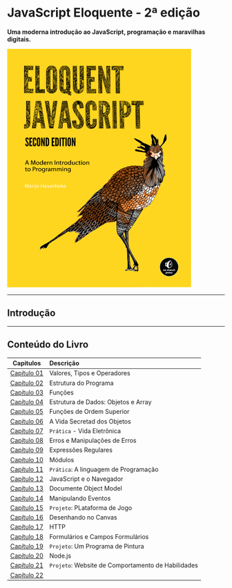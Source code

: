 # JavaScript Eloquente - 2ª edição

**Uma moderna introdução ao JavaScript, programação e maravilhas digitais.**

![JavaScript Eloquente](./.github/eloq-js.png)

---

## Introdução

---

## Conteúdo do Livro

|        Capitulos        | Descrição                                          |
| :---------------------: | :------------------------------------------------- |
| [Capítulo 01](./cap01/) | Valores, Tipos e Operadores                        |
| [Capítulo 02](./cap02/) | Estrutura do Programa                              |
| [Capítulo 03](./cap03/) | Funções                                            |
| [Capítulo 04](./cap04/) | Estrutura de Dados: Objetos e Array                |
| [Capítulo 05](./cap05/) | Funções de Ordem Superior                          |
| [Capítulo 06](./cap06/) | A Vida Secretad dos Objetos                        |
| [Capítulo 07](./cap07/) | `Prática` - Vida Eletrônica                        |
| [Capítulo 08](./cap08/) | Erros e Manipulações de Erros                      |
| [Capítulo 09](./cap09/) | Expressões Regulares                               |
| [Capítulo 10](./cap10/) | Módulos                                            |
| [Capítulo 11](./cap11/) | `Prática`: A linguagem de Programação              |
| [Capítulo 12](./cap12/) | JavaScript e o Navegador                           |
| [Capítulo 13](./cap13/) | Documente Object Model                             |
| [Capítulo 14](./cap14/) | Manipulando Eventos                                |
|     [Capítulo 15]()     | `Projeto`: PLataforma de Jogo                      |
|     [Capítulo 16]()     | Desenhando no Canvas                               |
|     [Capítulo 17]()     | HTTP                                               |
|     [Capítulo 18]()     | Formulários e Campos Formulários                   |
|     [Capítulo 19]()     | `Projeto`: Um Programa de Pintura                  |
|     [Capítulo 20]()     | Node.js                                            |
|     [Capítulo 21]()     | `Projeto`: Website de Comportamento de Habilidades |
|     [Capítulo 22]()     |                                                    |
